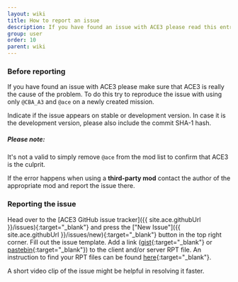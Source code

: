 ```yaml
---
layout: wiki
title: How to report an issue
description: If you have found an issue with ACE3 please read this entry before reporting it.
group: user
order: 10
parent: wiki
---
```


### Before reporting

If you have found an issue with ACE3 please make sure that ACE3 is really the cause of the problem. To do this try to reproduce the issue with using only `@CBA_A3` and `@ace` on a newly created mission.

Indicate if the issue appears on stable or development version. In case it is the development version, please also include the commit SHA-1 hash.

<div class="panel callout">
    <h5>Please note:</h5>
    <p>It's not a valid to simply remove <code>@ace</code> from the mod list to confirm that ACE3 is the culprit.</p>
    <p>If the error happens when using a <b>third-party mod</b> contact the author of the appropriate mod and report the issue there.</p>
</div>

### Reporting the issue

Head over to the [ACE3 GitHub issue tracker]({{ site.ace.githubUrl }}/issues){:target="_blank"} and press the ["New Issue"]({{ site.ace.githubUrl }}/issues/new){:target="_blank"} button in the top right corner. Fill out the issue template. Add a link ([gist](https://gist.github.com){:target="_blank"} or [pastebin](http://pastebin.com){:target="_blank"}) to the client and/or server RPT file. An instruction to find your RPT files can be found [here](https://community.bistudio.com/wiki/Crash_Files#Arma_3){:target="_blank"}.

A short video clip of the issue might be helpful in resolving it faster.
